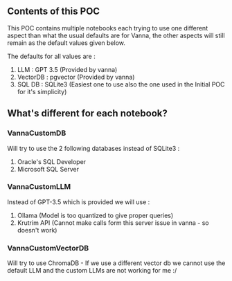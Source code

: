 ## Contents of this POC

This POC contains multiple notebooks each trying to use one different aspect than what the usual defaults are for Vanna, the other aspects will still remain as the default values given below. 

The defaults for all values are : 
  1. LLM : GPT 3.5 (Provided by vanna)
  2. VectorDB : pgvector (Provided by vanna)
  3. SQL DB : SQLite3 (Easiest one to use also the one used in the Initial POC for it's simplicity)

## What's different for each notebook? 

### VannaCustomDB 

Will try to use the 2 following databases instead of SQLite3 : 
  1. Oracle's SQL Developer
  2. Microsoft SQL Server

### VannaCustomLLM

Instead of GPT-3.5 which is provided we will use : 
  1. Ollama (Model is too quantized to give proper queries)
  2. Krutrim API (Cannot make calls form this server issue in vanna - so doesn't work)

### VannaCustomVectorDB

Will try to use ChromaDB - If we use a different vector db we cannot use the default LLM and the custom LLMs are not working for me :/
